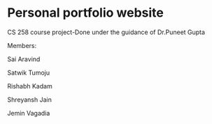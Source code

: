 # Personal portfolio website

CS 258 course project-Done under the guidance of Dr.Puneet Gupta

Members:

Sai Aravind

Satwik Tumoju

Rishabh Kadam

Shreyansh Jain

Jemin Vagadia

